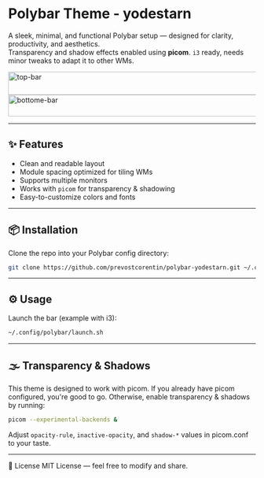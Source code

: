 # Polybar Theme - yodestarn

A sleek, minimal, and functional Polybar setup — designed for clarity, productivity, and aesthetics.  
Transparency and shadow effects enabled using **picom**. `i3` ready, needs minor tweaks to adapt it to other WMs.

<img width="1920" height="47" alt="top-bar" src="https://github.com/user-attachments/assets/9bf6ae5b-8299-40a0-8b99-d8bb1225d898" />

<img width="1920" height="44" alt="bottome-bar" src="https://github.com/user-attachments/assets/1e643ff2-be6a-46d8-ba54-6a78c43bf15a" />

---

## ✨ Features
- Clean and readable layout
- Module spacing optimized for tiling WMs
- Supports multiple monitors
- Works with `picom` for transparency & shadowing
- Easy-to-customize colors and fonts

---

## 📦 Installation

Clone the repo into your Polybar config directory:

```bash
git clone https://github.com/prevostcorentin/polybar-yodestarn.git ~/.config/polybar
```

---

## ⚙️ Usage
Launch the bar (example with i3):

```bash
~/.config/polybar/launch.sh
```

---

## 🌫 Transparency & Shadows
This theme is designed to work with picom.
If you already have picom configured, you're good to go.
Otherwise, enable transparency & shadows by running:

```bash
picom --experimental-backends &
```

Adjust `opacity-rule`, `inactive-opacity`, and `shadow-*` values in picom.conf to your taste.


---

📝 License
MIT License — feel free to modify and share.
